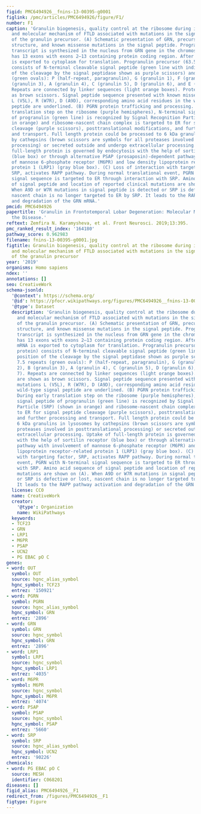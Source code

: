```yaml
---
figid: PMC6494926__fnins-13-00395-g0001
figlink: /pmc/articles/PMC6494926/figure/F1/
number: F1
caption: 'Granulin biogenesis, quality control at the ribosome during its synthesis,
  and molecular mechanism of FTLD associated with mutations in the signal peptide
  of the granulin precursor. (A) Schematic presentation of GRN, precursor protein
  structure, and known missense mutations in the signal peptide. Progranulin pre-mRNA
  transcript is synthesized in the nucleus from GRN gene in the chromosome 17. It
  has 13 exons with exons 2–13 containing protein coding region. After splicing, mRNA
  is exported to cytoplasm for translation. Progranulin precursor (63.5 kDa protein)
  consists of N-terminal cleavable signal peptide (green line with indicated position
  of the cleavage by the signal peptidase shown as purple scissors) and 7.5 repeats
  (green ovals): P (half-repeat, paragranulin), G (granulin 1), F (granulin 2), B
  (granulin 3), A (granulin 4), C (granulin 5), D (granulin 6), and E (granulin 7).
  Repeats are connected by linker sequences (light orange boxes). Proteases are shown
  as brown scissors. Signal peptide sequence presented with known missense mutations
  L (V5L), R (W7R), D (A9D), corresponding amino acid residues in the wild-type signal
  peptide are underlined. (B) PGRN protein trafficking and processing. During early
  translation step on the ribosome (purple hemispheres), N-terminal signal peptide
  of progranulin (green line) is recognized by Signal Recognition Particle (SRP) (shown
  in orange) and ribosome-nascent chain complex is targeted to ER for signal peptide
  cleavage (purple scissors), posttranslational modifications, and further processing
  and transport. Full length protein could be processed to 6 kDa granulins in lysosomes
  by cathepsins (brown scissors are symbols for all proteases involved in posttranslational
  processing) or secreted outside and undergo extracellular processing. Uptake of
  full-length protein is governed by endocytosis with the help of sortilin receptor
  (blue box) or through alternative PSAP (prosaposin)-dependent pathway with involvement
  of mannose 6-phosphate receptor (M6PR) and low density lipoprotein receptor-related
  protein 1 (LRP1) (gray blue box). (C) Loss of interaction with targeting factor,
  SRP, activates RAPP pathway. During normal translational event, PGRN with N-terminal
  signal sequence is targeted to ER through interaction with SRP. Amino acid sequence
  of signal peptide and location of reported clinical mutations are shown on (A).
  When A9D or W7R mutations in signal peptide is detected or SRP is defective or lost,
  nascent chain is no longer targeted to ER by SRP. It leads to the RAPP pathway activation
  and degradation of the GRN mRNA.'
pmcid: PMC6494926
papertitle: 'Granulin in Frontotemporal Lobar Degeneration: Molecular Mechanisms of
  the Disease.'
reftext: Zemfira N. Karamysheva, et al. Front Neurosci. 2019;13:395.
pmc_ranked_result_index: '164180'
pathway_score: 0.962983
filename: fnins-13-00395-g0001.jpg
figtitle: Granulin biogenesis, quality control at the ribosome during its synthesis,
  and molecular mechanism of FTLD associated with mutations in the signal peptide
  of the granulin precursor
year: '2019'
organisms: Homo sapiens
ndex: ''
annotations: []
seo: CreativeWork
schema-jsonld:
  '@context': https://schema.org/
  '@id': https://pfocr.wikipathways.org/figures/PMC6494926__fnins-13-00395-g0001.html
  '@type': Dataset
  description: 'Granulin biogenesis, quality control at the ribosome during its synthesis,
    and molecular mechanism of FTLD associated with mutations in the signal peptide
    of the granulin precursor. (A) Schematic presentation of GRN, precursor protein
    structure, and known missense mutations in the signal peptide. Progranulin pre-mRNA
    transcript is synthesized in the nucleus from GRN gene in the chromosome 17. It
    has 13 exons with exons 2–13 containing protein coding region. After splicing,
    mRNA is exported to cytoplasm for translation. Progranulin precursor (63.5 kDa
    protein) consists of N-terminal cleavable signal peptide (green line with indicated
    position of the cleavage by the signal peptidase shown as purple scissors) and
    7.5 repeats (green ovals): P (half-repeat, paragranulin), G (granulin 1), F (granulin
    2), B (granulin 3), A (granulin 4), C (granulin 5), D (granulin 6), and E (granulin
    7). Repeats are connected by linker sequences (light orange boxes). Proteases
    are shown as brown scissors. Signal peptide sequence presented with known missense
    mutations L (V5L), R (W7R), D (A9D), corresponding amino acid residues in the
    wild-type signal peptide are underlined. (B) PGRN protein trafficking and processing.
    During early translation step on the ribosome (purple hemispheres), N-terminal
    signal peptide of progranulin (green line) is recognized by Signal Recognition
    Particle (SRP) (shown in orange) and ribosome-nascent chain complex is targeted
    to ER for signal peptide cleavage (purple scissors), posttranslational modifications,
    and further processing and transport. Full length protein could be processed to
    6 kDa granulins in lysosomes by cathepsins (brown scissors are symbols for all
    proteases involved in posttranslational processing) or secreted outside and undergo
    extracellular processing. Uptake of full-length protein is governed by endocytosis
    with the help of sortilin receptor (blue box) or through alternative PSAP (prosaposin)-dependent
    pathway with involvement of mannose 6-phosphate receptor (M6PR) and low density
    lipoprotein receptor-related protein 1 (LRP1) (gray blue box). (C) Loss of interaction
    with targeting factor, SRP, activates RAPP pathway. During normal translational
    event, PGRN with N-terminal signal sequence is targeted to ER through interaction
    with SRP. Amino acid sequence of signal peptide and location of reported clinical
    mutations are shown on (A). When A9D or W7R mutations in signal peptide is detected
    or SRP is defective or lost, nascent chain is no longer targeted to ER by SRP.
    It leads to the RAPP pathway activation and degradation of the GRN mRNA.'
  license: CC0
  name: CreativeWork
  creator:
    '@type': Organization
    name: WikiPathways
  keywords:
  - TCF23
  - GRN
  - LRP1
  - M6PR
  - PSAP
  - UCN2
  - PG EBAC pO C
genes:
- word: OUT
  symbol: OUT
  source: hgnc_alias_symbol
  hgnc_symbol: TCF23
  entrez: '150921'
- word: PGRN
  symbol: PGRN
  source: hgnc_alias_symbol
  hgnc_symbol: GRN
  entrez: '2896'
- word: GRN
  symbol: GRN
  source: hgnc_symbol
  hgnc_symbol: GRN
  entrez: '2896'
- word: LRP1
  symbol: LRP1
  source: hgnc_symbol
  hgnc_symbol: LRP1
  entrez: '4035'
- word: M6PR
  symbol: M6PR
  source: hgnc_symbol
  hgnc_symbol: M6PR
  entrez: '4074'
- word: PSAP
  symbol: PSAP
  source: hgnc_symbol
  hgnc_symbol: PSAP
  entrez: '5660'
- word: SRP
  symbol: SRP
  source: hgnc_alias_symbol
  hgnc_symbol: UCN2
  entrez: '90226'
chemicals:
- word: PG EBAC pO C
  source: MESH
  identifier: C068201
diseases: []
figid_alias: PMC6494926__F1
redirect_from: /figures/PMC6494926__F1
figtype: Figure
---
```

